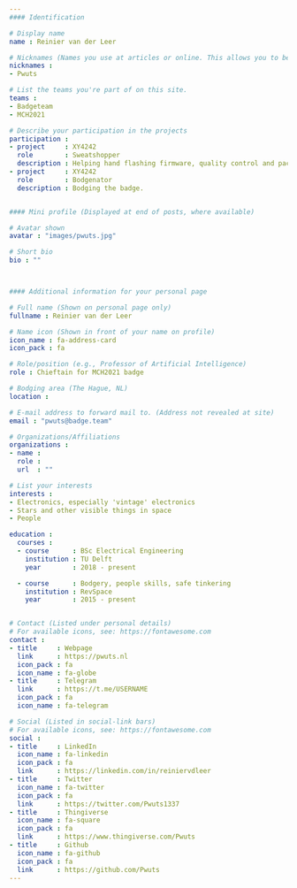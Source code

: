 ```yaml
---
#### Identification

# Display name
name : Reinier van der Leer

# Nicknames (Names you use at articles or online. This allows you to be linked at articles.)
nicknames :
- Pwuts

# List the teams you're part of on this site.
teams :
- Badgeteam
- MCH2021

# Describe your participation in the projects
participation :
- project     : XY4242
  role        : Sweatshopper
  description : Helping hand flashing firmware, quality control and packaging.
- project     : XY4242
  role        : Bodgenator
  description : Bodging the badge.


#### Mini profile (Displayed at end of posts, where available)

# Avatar shown
avatar : "images/pwuts.jpg"

# Short bio
bio : ""



#### Additional information for your personal page

# Full name (Shown on personal page only)
fullname : Reinier van der Leer

# Name icon (Shown in front of your name on profile)
icon_name : fa-address-card
icon_pack : fa

# Role/position (e.g., Professor of Artificial Intelligence)
role : Chieftain for MCH2021 badge

# Bodging area (The Hague, NL)
location :

# E-mail address to forward mail to. (Address not revealed at site)
email : "pwuts@badge.team"

# Organizations/Affiliations
organizations :
- name :
  role :
  url  : ""

# List your interests
interests :
- Electronics, especially 'vintage' electronics
- Stars and other visible things in space
- People

education :
  courses :
  - course      : BSc Electrical Engineering
    institution : TU Delft
    year        : 2018 - present

  - course      : Bodgery, people skills, safe tinkering
    institution : RevSpace
    year        : 2015 - present


# Contact (Listed under personal details)
# For available icons, see: https://fontawesome.com
contact :
- title     : Webpage
  link      : https://pwuts.nl
  icon_pack : fa
  icon_name : fa-globe
- title     : Telegram
  link      : https://t.me/USERNAME
  icon_pack : fa
  icon_name : fa-telegram

# Social (Listed in social-link bars)
# For available icons, see: https://fontawesome.com
social :
- title     : LinkedIn
  icon_name : fa-linkedin
  icon_pack : fa
  link      : https://linkedin.com/in/reiniervdleer
- title     : Twitter
  icon_name : fa-twitter
  icon_pack : fa
  link      : https://twitter.com/Pwuts1337
- title     : Thingiverse
  icon_name : fa-square
  icon_pack : fa
  link      : https://www.thingiverse.com/Pwuts
- title     : Github
  icon_name : fa-github
  icon_pack : fa
  link      : https://github.com/Pwuts
---
```

